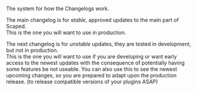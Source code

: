The system for how the Changelogs work.

The main changelog is for *stable*, approved updates to the main part of Scaped. <br>
This is the one you will want to use in production.

The next changelog is for *unstable* updates, they are tested in development, but not in production. <br>
This is the one you will want to use if you are developing or want early access to the newest updates with the consequence of potentially having some features be not useable. You can also use this to see the newest upcoming changes, so you are prepared to adapt upon the production release. (to release compatible versions of your plugins ASAP)